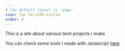 ```yaml
---
# the default layout is 'page'
icon: fas fa-info-circle
order: 4
---
```


This is a site about various tech projects I make

You can check some tools I made with Javascript [here](https://nacho.cool/javascript-tools)
